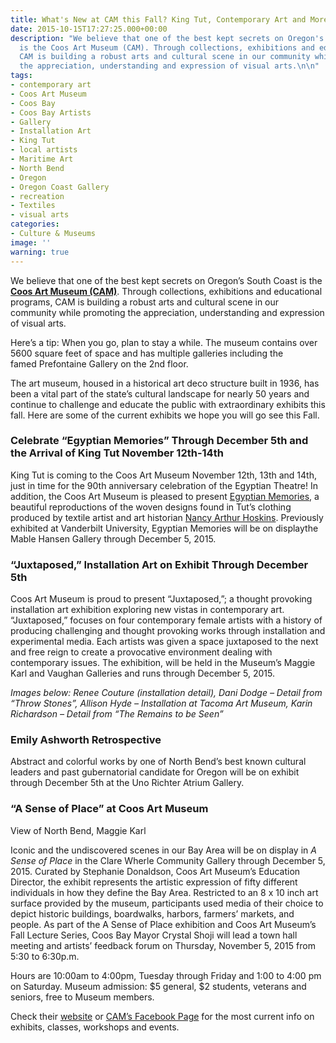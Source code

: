 ```yaml
---
title: What's New at CAM this Fall? King Tut, Contemporary Art and More!
date: 2015-10-15T17:27:25.000+00:00
description: "We believe that one of the best kept secrets on Oregon's South Coast
  is the Coos Art Museum (CAM). Through collections, exhibitions and educational programs,
  CAM is building a robust arts and cultural scene in our community while promoting
  the appreciation, understanding and expression of visual arts.\n\n"
tags:
- contemporary art
- Coos Art Museum
- Coos Bay
- Coos Bay Artists
- Gallery
- Installation Art
- King Tut
- local artists
- Maritime Art
- North Bend
- Oregon
- Oregon Coast Gallery
- recreation
- Textiles
- visual arts
categories:
- Culture & Museums
image: ''
warning: true
---
```


We believe that one of the best kept secrets on Oregon’s South Coast is the <a href="http://www.coosart.org/" target="_blank"><strong>Coos Art Museum (CAM)</strong></a>. Through collections, exhibitions and educational programs, CAM is building a robust arts and cultural scene in our community while promoting the appreciation, understanding and expression of visual arts.

Here’s a tip: When you go, plan to stay a while. The museum contains over 5600 square feet of space and has multiple galleries including the famed Prefontaine Gallery on the 2nd floor.

The art museum, housed in a historical art deco structure built in 1936, has been a vital part of the state’s cultural landscape for nearly 50 years and continue to challenge and educate the public with extraordinary exhibits this fall. Here are some of the current exhibits we hope you will go see this Fall.

### Celebrate “Egyptian Memories” Through December 5th and the Arrival of King Tut November 12th-14th

King Tut is coming to the Coos Art Museum November 12th, 13th and 14th, just in time for the 90th anniversary celebration of the Egyptian Theatre! In addition, the Coos Art Museum is pleased to present <a href="http://theworldlink.com/lifestyles/go/coos-art-museum-shows-egyptian-memories/article_ff256fe9-31e1-5908-9f31-b6002bc604ac.html" target="_blank">Egyptian Memories</a>, a beautiful reproductions of the woven designs found in Tut’s clothing produced by textile artist and art historian <a href="http://nancyhoskins.com/" target="_blank">Nancy Arthur Hoskins</a>. Previously exhibited at Vanderbilt University, Egyptian Memories will be on displaythe Mable Hansen Gallery through December 5, 2015.

### “Juxtaposed,” Installation Art on Exhibit Through December 5th

Coos Art Museum is proud to present “Juxtaposed,”; a thought provoking installation art exhibition exploring new vistas in contemporary art. “Juxtaposed,” focuses on four contemporary female artists with a history of producing challenging and thought provoking works through installation and experimental media. Each artists was given a space juxtaposed to the next and free reign to create a provocative environment dealing with contemporary issues. The exhibition, will be held in the Museum’s Maggie Karl and Vaughan Galleries and runs through December 5, 2015.

_Images below: Renee Couture (installation detail), Dani Dodge – Detail from “Throw Stones”, Allison Hyde – Installation at Tacoma Art Museum, Karin Richardson – Detail from “The Remains to be Seen”_

### Emily Ashworth Retrospective

Abstract and colorful works by one of North Bend’s best known cultural leaders and past gubernatorial candidate for Oregon will be on exhibit through December 5th at the Uno Richter Atrium Gallery.

### “A Sense of Place” at Coos Art Museum

View of North Bend, Maggie Karl

Iconic and the undiscovered scenes in our Bay Area will be on display in _A Sense of Place_ in the Clare Wherle Community Gallery through December 5, 2015. Curated by Stephanie Donaldson, Coos Art Museum’s Education Director, the exhibit represents the artistic expression of fifty different individuals in how they define the Bay Area. Restricted to an 8 x 10 inch art surface provided by the museum, participants used media of their choice to depict historic buildings, boardwalks, harbors, farmers’ markets, and people. As part of the A Sense of Place exhibition and Coos Art Museum’s Fall Lecture Series, Coos Bay Mayor Crystal Shoji will lead a town hall meeting and artists’ feedback forum on Thursday, November 5, 2015 from 5:30 to 6:30p.m.

Hours are 10:00am to 4:00pm, Tuesday through Friday and 1:00 to 4:00 pm on Saturday. Museum admission: $5 general, $2 students, veterans and seniors, free to Museum members.

Check their <a href="http://www.coosart.org/" target="_blank">website</a> or <a href="https://www.facebook.com/coosartmuseum" target="_blank">CAM’s Facebook Page</a> for the most current info on exhibits, classes, workshops and events.